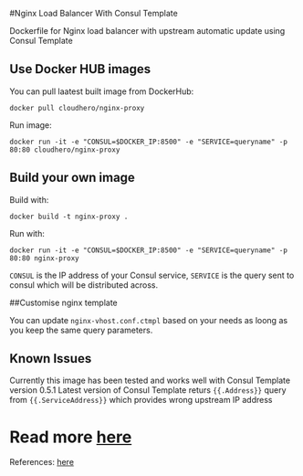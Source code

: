 #Nginx Load Balancer With Consul Template

Dockerfile for Nginx load balancer with upstream automatic update using Consul Template

## Use Docker HUB images
You can pull laatest built image from  DockerHub:

```
docker pull cloudhero/nginx-proxy
```

Run image:

```
docker run -it -e "CONSUL=$DOCKER_IP:8500" -e "SERVICE=queryname" -p 80:80 cloudhero/nginx-proxy
```

## Build your own image

Build with:

```
docker build -t nginx-proxy .
```

Run with:

```
docker run -it -e "CONSUL=$DOCKER_IP:8500" -e "SERVICE=queryname" -p 80:80 nginx-proxy
```

`CONSUL` is the IP address of your Consul service, `SERVICE` is the query sent to consul which will be distributed across.

##Customise nginx template

You can update `nginx-vhost.conf.ctmpl`  based on your needs as loong as you keep the same query parameters.

## Known Issues
Currently this image has been tested and works well with Consul Template version 0.5.1
Latest version of Consul Template returs `{{.Address}}` query from `{{.ServiceAddress}}` which provides wrong upstream IP address


# Read more [here](https://cloudhero.io/blog)
References: [here](http://www.maori.geek.nz/post/scalable_architecture_dr_con_docker_registrator_consul_nginx)
